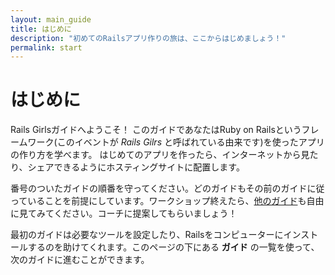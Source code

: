 ```yaml
---
layout: main_guide
title: はじめに
description: "初めてのRailsアプリ作りの旅は、ここからはじめましょう！"
permalink: start
---
```


# はじめに

Rails Girlsガイドへようこそ！ このガイドであなたはRuby on Railsというフレームワーク(このイベントが _Rails Gilrs_ と呼ばれている由来です)を使ったアプリの作り方を学べます。 はじめてのアプリを作ったら、インターネットから見たり、シェアできるようにホスティングサイトに配置します。

番号のついたガイドの順番を守ってください。どのガイドもその前のガイドに従っていることを前提にしています。ワークショップ終えたら、[他のガイド](/#other-guides)も自由に見てみてください。コーチに提案してもらいましょう！

最初のガイドは必要なツールを設定したり、Railsをコンピューターにインストールするのを助けてくれます。このページの下にある __ガイド__ の一覧を使って、次のガイドに進むことができます。
